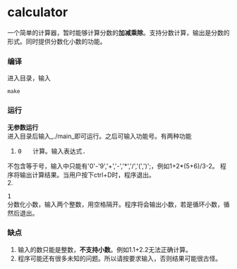 calculator
==========

一个简单的计算器，暂时能够计算分数的**加减乘除**。支持分数计算，输出是分数的形式。同时提供分数化小数的功能。

### 编译
进入目录，输入

    make

### 运行

**无参数运行**  
进入目录后输入_./main_即可运行。之后可输入功能号。有两种功能  

1. <pre>0	计算。输入表达式.
不包含等于号，输入中只能有'0'-'9','+','-','\*','/','(',')';，例如1+2*(5+6)/3-2。
程序将输出计算结果。当用户按下ctrl+D时，程序退出。</pre>  
2. <pre>1	分数化小数，输入两个整数，用空格隔开。程序将会输出小数，若是循环小数，循环节将用括号括起。
然后退出。</pre>

### 缺点
1. 输入的数只能是整数，**不支持小数**。例如1.1+2.2无法正确计算。
2. 程序可能还有很多未知的问题。所以请按要求输入，否则结果可能很古怪。
